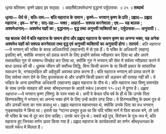  

धृत्या बलिसम: कृष्णे प्रह्राद इव सद्ग्रह: । आहर्तैषोऽश्वमेधानां वृद्धानां पर्युपासक: ॥ २५ ॥ **शब्दार्थ** 

**धृत्या—** **धैर्य से** **; बलि-सम:—** **बलि महाराज के समान** **; कृष्णे—** **भगवान् कृष्ण के प्रति** **; प्रह्राद—** **प्रह्लाद महाराज** **; इव—** **स²श** **;** **सत्-ग्रह:—** **भक्त** **; आहर्ता—** **सश्पन्न करनेवाला** **; एष:—** **यह बालक** **; अश्वमेधानाम्—** **अश्वमेध यज्ञों का** **; वृद्धानाम्—** **वृद्ध तथा** **अनुभवी व्यक्तियों का** **; पर्युपासक:—** **अनुयायी।** **.** 

**यह बालक धैर्य में बलि महाराज के समान होगा और प्रह्लाद महाराज के समान कृष्ण का** **अनन्य भक्त, यह अनेक अश्वमेध यज्ञों को सश्पन्न करनेवाला तथा वृद्ध एवं अनुभवी व्यक्तियों** **का अनुयायी होगा।** **तात्पर्य** : *बलि महाराज* —ये भगवान् की भक्ति के बारह अधिकारियों (महाजनों) में से एक हैं। ये भक्ति के अधिकारी (महान्) इसलिए बने, क्योंकि भगवान् को प्रसन्न करने के लिए इन्होंने सर्वस्व न्यौछावर कर दिया था और अपने तथाकथित गुरु से सश्बन्ध-विच्छेद कर लिया था, क्योंकि गुरु ने भगवान् की सेवा में सर्वस्व न्यौछावर करने में बाधा उत्पन्न की थी। धाॢमक जीवन की सर्वोच्च सिद्धि, बिना किसी कारण के या किसी प्रकार के सांसारिक व्यवधान के, भगवद्भकि्त की अहैतुकी अवस्था प्राप्त करना है। बलि महाराज भगवान् को प्रसन्न करने के लिए सर्वस्व त्याग देने के लिए कृतसंकल्प थे और उन्होंने किसी प्रकार की अड़चन की परवाह नहीं की। ये भकि्त के अन्य प्रामाणिक अधिकारी (महाजन) प्रह्लाद महाराज के पौत्र थे। बलि महाराज तथा विष्णु वामनदेव के साथ उनके व्यवहार की कथा *श्रीमद्भागवत* के आठवें स्कंध (अध्याय ११-२४) में वॢणत है। *प्रह्लाद महाराज* —वे भगवान् कृष्ण (विष्णु) के परम भक्त थे। अभी वे केवल पाँच वर्ष के ही थे कि उनके पिता हिरण्यकशिपु ने भगवान् का अनन्य भक्त होने के लिए उन्हें कठोर दण्ड दिया। वे हिरण्यकशिपु के प्रथम पुत्र थे और उनकी माता का नाम कयाधु था। प्रह्लाद महाराज महाभागवत थे, क्योंकि उनके पिता का वध भगवान् नृङ्क्षसहदेव ने किया था। इससे यह ²ष्टान्त प्रस्तुत हुआ था कि यदि भक्ति मार्ग में पिता बाधक बने, तो उसे भी भक्ति के पथ से दूर कर देना चाहिए। उनके चार पुत्र थे। सबसे बड़े पुत्र, विरोचन के पुत्र-रूप में, बलि महाराज हुए जिनका वर्णन ऊपर किया गया है। प्रह्लाद महाराज के कार्यकलापों का वर्णन *श्रीमद्भागवत* के सातवें स्कंध में मिलता है। 